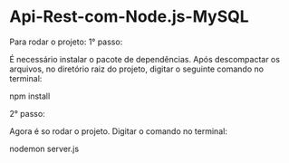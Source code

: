 # Api-Rest-com-Node.js-MySQL

Para rodar o projeto:
1° passo:

É necessário instalar o pacote de dependências. Após descompactar os arquivos, no diretório raiz do projeto, digitar o seguinte comando no terminal:

npm install

2° passo:

Agora é so rodar o projeto. Digitar o comando no terminal:

nodemon server.js
